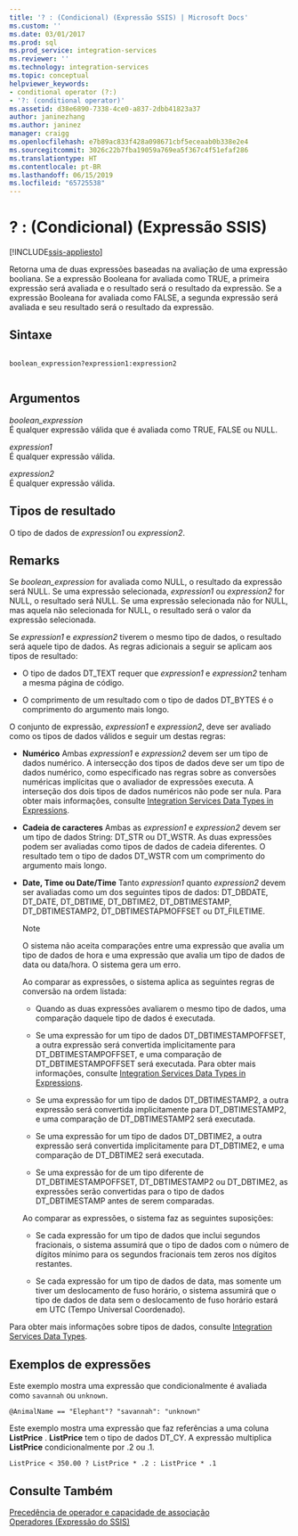 ```yaml
---
title: '? : (Condicional) (Expressão SSIS) | Microsoft Docs'
ms.custom: ''
ms.date: 03/01/2017
ms.prod: sql
ms.prod_service: integration-services
ms.reviewer: ''
ms.technology: integration-services
ms.topic: conceptual
helpviewer_keywords:
- conditional operator (?:)
- '?: (conditional operator)'
ms.assetid: d38e6890-7338-4ce0-a837-2dbb41823a37
author: janinezhang
ms.author: janinez
manager: craigg
ms.openlocfilehash: e7b89ac833f428a098671cbf5eceaab0b338e2e4
ms.sourcegitcommit: 3026c22b7fba19059a769ea5f367c4f51efaf286
ms.translationtype: HT
ms.contentlocale: pt-BR
ms.lasthandoff: 06/15/2019
ms.locfileid: "65725538"
---
```

# <a name="--conditional-ssis-expression"></a>? : (Condicional) (Expressão SSIS)

[!INCLUDE[ssis-appliesto](../../includes/ssis-appliesto-ssvrpluslinux-asdb-asdw-xxx.md)]


  Retorna uma de duas expressões baseadas na avaliação de uma expressão booliana. Se a expressão Booleana for avaliada como TRUE, a primeira expressão será avaliada e o resultado será o resultado da expressão. Se a expressão Booleana for avaliada como FALSE, a segunda expressão será avaliada e seu resultado será o resultado da expressão.  
  
## <a name="syntax"></a>Sintaxe  
  
```  
  
boolean_expression?expression1:expression2  
  
```  
  
## <a name="arguments"></a>Argumentos  
 *boolean_expression*  
 É qualquer expressão válida que é avaliada como TRUE, FALSE ou NULL.  
  
 *expression1*  
 É qualquer expressão válida.  
  
 *expression2*  
 É qualquer expressão válida.  
  
## <a name="result-types"></a>Tipos de resultado  
 O tipo de dados de *expression1* ou *expression2*.  
  
## <a name="remarks"></a>Remarks  
 Se *boolean_expression* for avaliada como NULL, o resultado da expressão será NULL. Se uma expressão selecionada, *expression1* ou *expression2* for NULL, o resultado será NULL. Se uma expressão selecionada não for NULL, mas aquela não selecionada for NULL, o resultado será o valor da expressão selecionada.  
  
 Se *expression1* e *expression2* tiverem o mesmo tipo de dados, o resultado será aquele tipo de dados. As regras adicionais a seguir se aplicam aos tipos de resultado:  
  
-   O tipo de dados DT_TEXT requer que *expression1* e *expression2* tenham a mesma página de código.  
  
-   O comprimento de um resultado com o tipo de dados DT_BYTES é o comprimento do argumento mais longo.  
  
 O conjunto de expressão, *expression1* e *expression2*, deve ser avaliado como os tipos de dados válidos e seguir um destas regras:  
  
-   **Numérico** Ambas *expression1* e *expression2* devem ser um tipo de dados numérico. A intersecção dos tipos de dados deve ser um tipo de dados numérico, como especificado nas regras sobre as conversões numéricas implícitas que o avaliador de expressões executa. A interseção dos dois tipos de dados numéricos não pode ser nula. Para obter mais informações, consulte [Integration Services Data Types in Expressions](../../integration-services/expressions/integration-services-data-types-in-expressions.md).  
  
-   **Cadeia de caracteres** Ambas as *expression1* e *expression2* devem ser um tipo de dados String: DT_STR ou DT_WSTR. As duas expressões podem ser avaliadas como tipos de dados de cadeia diferentes. O resultado tem o tipo de dados DT_WSTR com um comprimento do argumento mais longo.  
  
-   **Date, Time ou Date/Time** Tanto *expression1* quanto *expression2* devem ser avaliadas como um dos seguintes tipos de dados: DT_DBDATE, DT_DATE, DT_DBTIME, DT_DBTIME2, DT_DBTIMESTAMP, DT_DBTIMESTAMP2, DT_DBTIMESTAPMOFFSET ou DT_FILETIME.  
  
    > [!NOTE]  
    >  O sistema não aceita comparações entre uma expressão que avalia um tipo de dados de hora e uma expressão que avalia um tipo de dados de data ou data/hora. O sistema gera um erro.  
  
     Ao comparar as expressões, o sistema aplica as seguintes regras de conversão na ordem listada:  
  
    -   Quando as duas expressões avaliarem o mesmo tipo de dados, uma comparação daquele tipo de dados é executada.  
  
    -   Se uma expressão for um tipo de dados DT_DBTIMESTAMPOFFSET, a outra expressão será convertida implicitamente para DT_DBTIMESTAMPOFFSET, e uma comparação de DT_DBTIMESTAMPOFFSET será executada. Para obter mais informações, consulte [Integration Services Data Types in Expressions](../../integration-services/expressions/integration-services-data-types-in-expressions.md).  
  
    -   Se uma expressão for um tipo de dados DT_DBTIMESTAMP2, a outra expressão será convertida implicitamente para DT_DBTIMESTAMP2, e uma comparação de DT_DBTIMESTAMP2 será executada.  
  
    -   Se uma expressão for um tipo de dados DT_DBTIME2, a outra expressão será convertida implicitamente para DT_DBTIME2, e uma comparação de DT_DBTIME2 será executada.  
  
    -   Se uma expressão for de um tipo diferente de DT_DBTIMESTAMPOFFSET, DT_DBTIMESTAMP2 ou DT_DBTIME2, as expressões serão convertidas para o tipo de dados DT_DBTIMESTAMP antes de serem comparadas.  
  
     Ao comparar as expressões, o sistema faz as seguintes suposições:  
  
    -   Se cada expressão for um tipo de dados que inclui segundos fracionais, o sistema assumirá que o tipo de dados com o número de dígitos mínimo para os segundos fracionais tem zeros nos dígitos restantes.  
  
    -   Se cada expressão for um tipo de dados de data, mas somente um tiver um deslocamento de fuso horário, o sistema assumirá que o tipo de dados de data sem o deslocamento de fuso horário estará em UTC (Tempo Universal Coordenado).  
  
 Para obter mais informações sobre tipos de dados, consulte [Integration Services Data Types](../../integration-services/data-flow/integration-services-data-types.md).  
  
## <a name="expression-examples"></a>Exemplos de expressões  
 Este exemplo mostra uma expressão que condicionalmente é avaliada como `savannah` ou `unknown`.  
  
```  
@AnimalName == "Elephant"? "savannah": "unknown"  
```  
  
 Este exemplo mostra uma expressão que faz referências a uma coluna **ListPrice** . **ListPrice** tem o tipo de dados DT_CY. A expressão multiplica **ListPrice** condicionalmente por .2 ou .1.  
  
```  
ListPrice < 350.00 ? ListPrice * .2 : ListPrice * .1  
```  
  
## <a name="see-also"></a>Consulte Também  
 [Precedência de operador e capacidade de associação](../../integration-services/expressions/operator-precedence-and-associativity.md)   
 [Operadores &#40;Expressão do SSIS&#41;](../../integration-services/expressions/operators-ssis-expression.md)  
  
  
